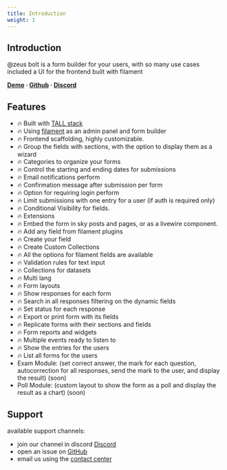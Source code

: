 ```yaml
---
title: Introduction
weight: 1
---
```


## Introduction
@zeus bolt is a form builder for your users, with so many use cases
included a UI for the frontend built with filament

**[Demo](https://demo.larazeus.com/admin/forms) · [Github](https://github.com/lara-zeus/bolt) · [Discord](https://discord.com/channels/883083792112300104/1121563279668555897)**

## Features
- 🔥 Built with [TALL stack](https://tallstack.dev/)
- 🔥 Using [filament](https://filamentadmin.com) as an admin panel and form builder
- 🔥 Frontend scaffolding, highly customizable.
- 🔥 Group the fields with sections, with the option to display them as a wizard
- 🔥 Categories to organize your forms
- 🔥 Control the starting and ending dates for submissions
- 🔥 Email notifications perform
- 🔥 Confirmation message after submission per form
- 🔥 Option for requiring login perform
- 🔥 Limit submissions with one entry for a user (if auth is required only)
- 🔥 Conditional Visibility for fields.
- 🔥 Extensions
- 🔥 Embed the form in sky posts and pages, or as a livewire component.
- 🔥 Add any field from filament plugins
- 🔥 Create your field
- 🔥 Create Custom Collections
- 🔥 All the options for filament fields are available
- 🔥 Validation rules for text input
- 🔥 Collections for datasets
- 🔥 Multi lang
- 🔥 Form layouts
- 🔥 Show responses for each form
- 🔥 Search in all responses filtering on the dynamic fields
- 🔥 Set status for each response
- 🔥 Export or print form with its fields
- 🔥 Replicate forms with their sections and fields
- 🔥 Form reports and widgets
- 🔥 Multiple events ready to listen to
- 🔥 Show the entries for the users
- 🔥 List all forms for the users
- Exam Module: (set correct answer, the mark for each question, autocorrection for all responses, send the mark to the user, and display the result) (soon)
- Poll Module: (custom layout to show the form as a poll and display the result as a chart) (soon)

## Support
available support channels:
* join our channel in discord [Discord](https://discord.com/channels/883083792112300104/1121563279668555897)
* open an issue on [GitHub](https://github.com/lara-zeus/bolt/issues)
* email us using the [contact center](https://still-code.com/contact-us/lara-zeus)
